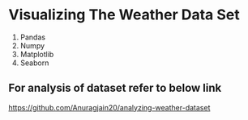 # Visualizing The Weather Data Set

 1) Pandas
 2) Numpy 
 3) Matplotlib
 4) Seaborn

## For analysis of dataset refer to below link
<a href="https://github.com/Anuragjain20/analyzing-weather-dataset">https://github.com/Anuragjain20/analyzing-weather-dataset</a>
